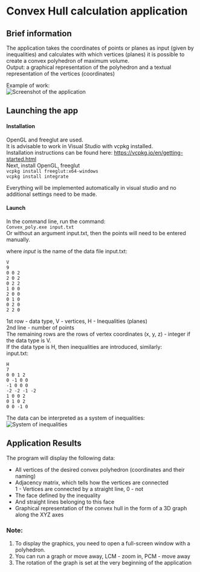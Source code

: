 # Convex Hull calculation application
## Brief information

The application takes the coordinates of points or planes as input (given by inequalities) and calculates with which vertices (planes) it is possible to create a convex polyhedron of maximum volume.  
Output: a graphical representation of the polyhedron and a textual representation of the vertices (coordinates)  

Example of work:  
![Screenshot of the application](../assets/assets/demo-work.gif?raw=true)

## Launching the app
#### Installation
OpenGL and freeglut are used.  
It is advisable to work in Visual Studio with vcpkg installed.  
Installation instructions can be found here: https://vcpkg.io/en/getting-started.html  
Next, install OpenGL, freeglut  
`vcpkg install freeglut:x64-windows`  
`vcpkg install integrate`  

Everything will be implemented automatically in visual studio and no additional settings need to be made.  

#### Launch
In the command line, run the command:  
`Convex_poly.exe input.txt`  
Or without an argument input.txt, then the points will need to be entered manually.  

where *input* is the name of the data file
input.txt:  
```
V
9
0 0 2
2 0 2
0 2 2
1 0 0
2 0 0
0 1 0
0 2 0
2 2 0
```
1st row - data type, V - vertices, H - Inequalities (planes)  
2nd line - number of points  
The remaining rows are the rows of vertex coordinates (x, y, z) - integer if the data type is V.  
If the data type is H, then inequalities are introduced, similarly:  
input.txt:
```
H
7
0 0 1 2
0 -1 0 0
-1 0 0 0
-2 -2 -1 -2
1 0 0 2
0 1 0 2
0 0 -1 0
```
The data can be interpreted as a system of inequalities:  
![System of inequalities](../assets/assets/inadequity1.png?raw=true)  

## Application Results
The program will display the following data:  
* All vertices of the desired convex polyhedron (coordinates and their naming)
* Adjacency matrix, which tells how the vertices are connected  
1 - Vertices are connected by a straight line, 0 - not  
* The face defined by the inequality
* And straight lines belonging to this face
* Graphical representation of the convex hull in the form of a 3D graph along the XYZ axes

### Note:
1) To display the graphics, you need to open a full-screen window with a polyhedron.
2) You can run a graph or move away, LCM - zoom in, PCM - move away
3) The rotation of the graph is set at the very beginning of the application